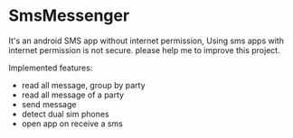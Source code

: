 # SmsMessenger
It's an android SMS app without internet permission, Using sms apps with internet permission is not secure. please help me to improve this project.

Implemented features:
* read all message, group by party
* read all message of a party
* send message
* detect dual sim phones
* open app on receive a sms